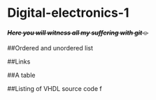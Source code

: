 # Digital-electronics-1
#### *~~Here you will witness all my suffering with git☺~~*

##Ordered and unordered list

##Links

##A table

##Listing of VHDL source code
f
